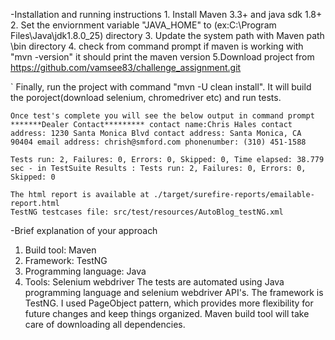 -Installation and running instructions
    1. Install Maven 3.3+ and java sdk 1.8+
    2. Set the enviornment variable "JAVA_HOME" to (ex:C:\Program Files\Java\jdk1.8.0_25) directory
    3. Update the system path with Maven path \bin directory
    4. check from command prompt if maven is working with "mvn -version" it should print the maven version
    5.Download project from https://github.com/vamsee83/challenge_assignment.git

`   Finally, run the project with command "mvn -U clean install". It will build the poroject(download selenium, chromedriver etc) and     run tests.

    Once test's complete you will see the below output in command prompt *******Dealer Contact********* contact name:Chris Hales contact address: 1230 Santa Monica Blvd contact address: Santa Monica, CA 90404 email address: chrish@smford.com phonenumber: (310) 451-1588

    Tests run: 2, Failures: 0, Errors: 0, Skipped: 0, Time elapsed: 38.779 sec - in TestSuite Results : Tests run: 2, Failures: 0, Errors: 0, Skipped: 0

    The html report is available at ./target/surefire-reports/emailable-report.html 
    TestNG testcases file: src/test/resources/AutoBlog_testNG.xml
 
-Brief explanation of your approach
  1. Build tool: Maven
  2. Framework: TestNG
  3. Programming language: Java
  4. Tools: Selenium webdriver 
  The tests are automated using Java programming language and selenium webdriver API's. The framework is TestNG. I used PageObject pattern, which provides more flexibility for future changes and keep things organized. Maven build tool will take care of downloading all dependencies.

